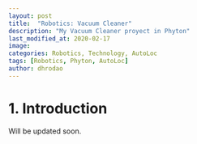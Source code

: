 ```yaml
---
layout: post
title:  "Robotics: Vacuum Cleaner"
description: "My Vacuum Cleaner proyect in Phyton"
last_modified_at: 2020-02-17
image:
categories: Robotics, Technology, AutoLoc
tags: [Robotics, Phyton, AutoLoc]
author: dhrodao
---
```


# 1. Introduction
Will be updated soon.
